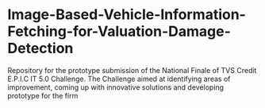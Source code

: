# Image-Based-Vehicle-Information-Fetching-for-Valuation-Damage-Detection
Repository for the prototype submission of the National Finale of TVS Credit E.P.I.C IT 5.0 Challenge.
The Challenge aimed at identifying areas of improvement, coming up with innovative solutions and developing prototype for the firm 
